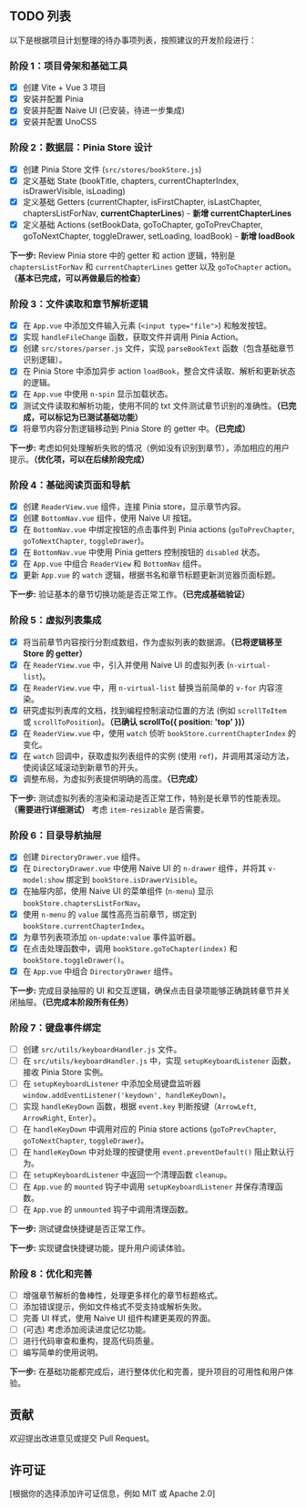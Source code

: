 ## TODO 列表

以下是根据项目计划整理的待办事项列表，按照建议的开发阶段进行：

### 阶段 1：项目骨架和基础工具

- [x] 创建 Vite + Vue 3 项目
- [x] 安装并配置 Pinia
- [x] 安装并配置 Naive UI (已安装，待进一步集成)
- [x] 安装并配置 UnoCSS

### 阶段 2：数据层：Pinia Store 设计

- [x] 创建 Pinia Store 文件 (`src/stores/bookStore.js`)
- [x] 定义基础 State (bookTitle, chapters, currentChapterIndex, isDrawerVisible, isLoading)
- [x] 定义基础 Getters (currentChapter, isFirstChapter, isLastChapter, chaptersListForNav, **currentChapterLines**) - **新增 currentChapterLines**
- [x] 定义基础 Actions (setBookData, goToChapter, goToPrevChapter, goToNextChapter, toggleDrawer, setLoading, loadBook) - **新增 loadBook**

**下一步:** Review Pinia store 中的 getter 和 action 逻辑，特别是 `chaptersListForNav` 和 `currentChapterLines` getter 以及 `goToChapter` action。**（基本已完成，可以再做最后的检查）**

### 阶段 3：文件读取和章节解析逻辑

- [x] 在 `App.vue` 中添加文件输入元素 (`<input type="file">`) 和触发按钮。
- [x] 实现 `handleFileChange` 函数，获取文件并调用 Pinia Action。
- [x] 创建 `src/stores/parser.js` 文件，实现 `parseBookText` 函数（包含基础章节识别逻辑）。
- [x] 在 Pinia Store 中添加异步 action `loadBook`，整合文件读取、解析和更新状态的逻辑。
- [x] 在 `App.vue` 中使用 `n-spin` 显示加载状态。
- [x] 测试文件读取和解析功能，使用不同的 txt 文件测试章节识别的准确性。**（已完成，可以标记为已测试基础功能）**
- [x] 将章节内容分割逻辑移动到 Pinia Store 的 getter 中。**（已完成）**

**下一步:** 考虑如何处理解析失败的情况（例如没有识别到章节），添加相应的用户提示。**（优化项，可以在后续阶段完成）**

### 阶段 4：基础阅读页面和导航

- [x] 创建 `ReaderView.vue` 组件，连接 Pinia store，显示章节内容。
- [x] 创建 `BottomNav.vue` 组件，使用 Naive UI 按钮。
- [x] 在 `BottomNav.vue` 中绑定按钮的点击事件到 Pinia actions (`goToPrevChapter`, `goToNextChapter`, `toggleDrawer`)。
- [x] 在 `BottomNav.vue` 中使用 Pinia getters 控制按钮的 `disabled` 状态。
- [x] 在 `App.vue` 中组合 `ReaderView` 和 `BottomNav` 组件。
- [x] 更新 `App.vue` 的 `watch` 逻辑，根据书名和章节标题更新浏览器页面标题。

**下一步:** 验证基本的章节切换功能是否正常工作。**（已完成基础验证）**

### 阶段 5：虚拟列表集成

- [x] 将当前章节内容按行分割成数组，作为虚拟列表的数据源。**（已将逻辑移至 Store 的 getter）**
- [x] 在 `ReaderView.vue` 中，引入并使用 Naive UI 的虚拟列表 (`n-virtual-list`)。
- [x] 在 `ReaderView.vue` 中，用 `n-virtual-list` 替换当前简单的 `v-for` 内容渲染。
- [x] 研究虚拟列表库的文档，找到编程控制滚动位置的方法 (例如 `scrollToItem` 或 `scrollToPosition`)。**（已确认 scrollTo({ position: 'top' })）**
- [x] 在 `ReaderView.vue` 中，使用 `watch` 侦听 `bookStore.currentChapterIndex` 的变化。
- [x] 在 `watch` 回调中，获取虚拟列表组件的实例 (使用 `ref`)，并调用其滚动方法，使阅读区域滚动到新章节的开头。
- [x] 调整布局，为虚拟列表提供明确的高度。**（已完成）**

**下一步:** 测试虚拟列表的渲染和滚动是否正常工作，特别是长章节的性能表现。**（需要进行详细测试）** 考虑 `item-resizable` 是否需要。

### 阶段 6：目录导航抽屉

- [x] 创建 `DirectoryDrawer.vue` 组件。
- [x] 在 `DirectoryDrawer.vue` 中使用 Naive UI 的 `n-drawer` 组件，并将其 `v-model:show` 绑定到 `bookStore.isDrawerVisible`。
- [x] 在抽屉内部，使用 Naive UI 的菜单组件 (`n-menu`) 显示 `bookStore.chaptersListForNav`。
- [x] 使用 `n-menu` 的 `value` 属性高亮当前章节，绑定到 `bookStore.currentChapterIndex`。
- [x] 为章节列表项添加 `on-update:value` 事件监听器。
- [x] 在点击处理函数中，调用 `bookStore.goToChapter(index)` 和 `bookStore.toggleDrawer()`。
- [x] 在 `App.vue` 中组合 `DirectoryDrawer` 组件。

**下一步:** 完成目录抽屉的 UI 和交互逻辑，确保点击目录项能够正确跳转章节并关闭抽屉。**（已完成本阶段所有任务）**

### 阶段 7：键盘事件绑定

- [ ] 创建 `src/utils/keyboardHandler.js` 文件。
- [ ] 在 `src/utils/keyboardHandler.js` 中，实现 `setupKeyboardListener` 函数，接收 Pinia Store 实例。
- [ ] 在 `setupKeyboardListener` 中添加全局键盘监听器 `window.addEventListener('keydown', handleKeyDown)`。
- [ ] 实现 `handleKeyDown` 函数，根据 `event.key` 判断按键（`ArrowLeft`, `ArrowRight`, `Enter`）。
- [ ] 在 `handleKeyDown` 中调用对应的 Pinia store actions (`goToPrevChapter`, `goToNextChapter`, `toggleDrawer`)。
- [ ] 在 `handleKeyDown` 中对处理的按键使用 `event.preventDefault()` 阻止默认行为。
- [ ] 在 `setupKeyboardListener` 中返回一个清理函数 `cleanup`。
- [ ] 在 `App.vue` 的 `mounted` 钩子中调用 `setupKeyboardListener` 并保存清理函数。
- [ ] 在 `App.vue` 的 `unmounted` 钩子中调用清理函数。

**下一步:** 测试键盘快捷键是否正常工作。

**下一步:** 实现键盘快捷键功能，提升用户阅读体验。

### 阶段 8：优化和完善

- [ ] 增强章节解析的鲁棒性，处理更多样化的章节标题格式。
- [ ] 添加错误提示，例如文件格式不受支持或解析失败。
- [ ] 完善 UI 样式，使用 Naive UI 组件构建更美观的界面。
- [ ] (可选) 考虑添加阅读进度记忆功能。
- [ ] 进行代码审查和重构，提高代码质量。
- [ ] 编写简单的使用说明。

**下一步:** 在基础功能都完成后，进行整体优化和完善，提升项目的可用性和用户体验。

## 贡献

欢迎提出改进意见或提交 Pull Request。

## 许可证

[根据你的选择添加许可证信息，例如 MIT 或 Apache 2.0]

